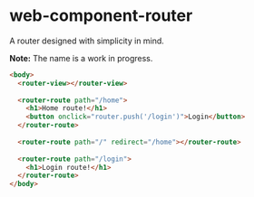 # web-component-router

A router designed with simplicity in mind.

__Note:__ The name is a work in progress.

```html
<body>
  <router-view></router-view>
  
  <router-route path="/home">
    <h1>Home route!</h1>
    <button onclick="router.push('/login')">Login</button>
  </router-route>
  
  <router-route path="/" redirect="/home"></router-route>
  
  <router-route path="/login">
    <h1>Login route!</h1>
  </router-route>
</body>
```
